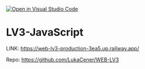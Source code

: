 [![Open in Visual Studio Code](https://classroom.github.com/assets/open-in-vscode-2e0aaae1b6195c2367325f4f02e2d04e9abb55f0b24a779b69b11b9e10269abc.svg)](https://classroom.github.com/online_ide?assignment_repo_id=19454436&assignment_repo_type=AssignmentRepo)
# LV3-JavaScript

LINK: https://web-lv3-production-3ea5.up.railway.app/

Repo: https://github.com/LukaCener/WEB-LV3
